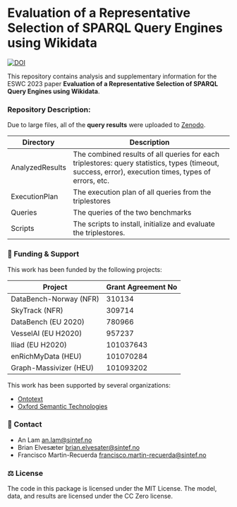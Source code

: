 # Evaluation of a Representative Selection of SPARQL Query Engines using Wikidata

[![DOI](https://zenodo.org/badge/DOI/10.5281/zenodo.6477753.svg)](https://doi.org/10.5281/zenodo.6477753)

This repository contains analysis and supplementary information for the ESWC 2023 paper **Evaluation of a Representative Selection of SPARQL Query Engines using Wikidata**.

### Repository Description:
Due to large files, all of the **query results** were uploaded to [Zenodo](https://doi.org/10.5281/zenodo.6477753).

| **Directory**   | **Description**                                                                                                                                       |
|-----------------|-------------------------------------------------------------------------------------------------------------------------------------------------------|
| AnalyzedResults | The combined results of all queries for each triplestores: query statistics, types (timeout, success, error), execution times, types of errors, etc.  |
| ExecutionPlan   | The execution plan of all queries from the triplestores                                                                                               |
| Queries         | The queries of the two benchmarks                                                                                                                     |
| Scripts         | The scripts to install, initialize and evaluate the triplestores.                                                                                     |

### 🏦 Funding & Support
This work has been funded by the following projects:

|       **Project**      | **Grant Agreement No** |
|------------------------|------------------------|
| DataBench-Norway (NFR) |         310134         |
| SkyTrack (NFR)         |         309714         |
| DataBench (EU 2020)    |         780966         |
| VesselAI (EU H2020)    |         957237         |
| Iliad (EU H2020)       |        101037643       |
| enRichMyData (HEU)     |        101070284       |
| Graph-Massivizer (HEU) |        101093202       |


This work has been supported by several organizations:
- [Ontotext](https://www.ontotext.com/)
- [Oxford Semantic Technologies](https://www.oxfordsemantic.tech/)

### :email: Contact
- An Lam <an.lam@sintef.no>
- Brian Elvesæter <brian.elvesater@sintef.no>
- Francisco Martin-Recuerda <francisco.martin-recuerda@sintef.no>

### ⚖️ License
The code in this package is licensed under the MIT License. The model, data, and results are licensed under the CC Zero license.




